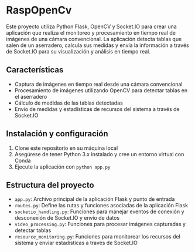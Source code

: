 # RaspOpenCv

Este proyecto utiliza Python Flask, OpenCV y Socket.IO para crear una aplicación que realiza el monitoreo y procesamiento en tiempo real de imágenes de una cámara convencional. La aplicación detecta tablas que salen de un aserradero, calcula sus medidas y envía la información a través de Socket.IO para su visualización y análisis en tiempo real.

## Características

- Captura de imágenes en tiempo real desde una cámara convencional
- Procesamiento de imágenes utilizando OpenCV para detectar tablas en el aserradero
- Cálculo de medidas de las tablas detectadas
- Envío de medidas y estadísticas de recursos del sistema a través de Socket.IO

## Instalación y configuración

1. Clone este repositorio en su máquina local
2. Asegúrese de tener Python 3.x instalado y cree un entorno virtual con Conda
3. Ejecute la aplicación con `python app.py`

## Estructura del proyecto

- `app.py`: Archivo principal de la aplicación Flask y punto de entrada
- `routes.py`: Define las rutas y funciones asociadas de la aplicación Flask
- `socketio_handling.py`: Funciones para manejar eventos de conexión y desconexión de Socket.IO y envío de datos
- `video_processing.py`: Funciones para procesar imágenes capturadas y detectar tablas
- `resource_monitoring.py`: Funciones para monitorear los recursos del sistema y enviar estadísticas a través de Socket.IO
